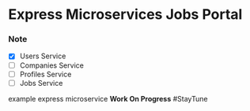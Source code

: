 # Express Microservices Jobs Portal

### Note

- [x] Users Service
- [ ] Companies Service
- [ ] Profiles Service
- [ ] Jobs Service

example express microservice **Work On Progress** #StayTune
